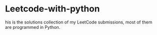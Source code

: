 # Leetcode-with-python
his is the solutions collection of my LeetCode submissions, most of them are programmed in Python. 
